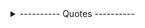 
<details>
  <summary>---------- Quotes ----------</summary>
<pre>
"My wealth, let son and bretheren part. Some things they cannot share.
My work well done, my noble heart, these are only mine to wear." - Jabir
</pre>

<pre-wrap>
"The mathematics clearly called for a set of underlying elementary objects-at that time we needed three types of them-elementary objects that could be combined three at a time in different ways to make all the heavy particles we knew. ... I needed a name for them and called them quarks, after the taunting cry of the gulls, "Three quarks for Muster mark," from Finnegan's Wake by the Irish writer James Joyce." - Murray Gell-Mann
</pre-wrap>

</details>
